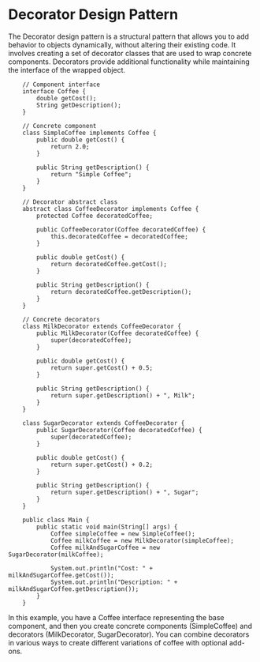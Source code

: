 # Decorator Design Pattern
The Decorator design pattern is a structural pattern that allows you to add behavior to objects dynamically, without altering their existing code. 
It involves creating a set of decorator classes that are used to wrap concrete components. Decorators provide additional functionality while 
maintaining the interface of the wrapped object.

```
    // Component interface
    interface Coffee {
        double getCost();
        String getDescription();
    }
    
    // Concrete component
    class SimpleCoffee implements Coffee {
        public double getCost() {
            return 2.0;
        }
    
        public String getDescription() {
            return "Simple Coffee";
        }
    }
    
    // Decorator abstract class
    abstract class CoffeeDecorator implements Coffee {
        protected Coffee decoratedCoffee;
    
        public CoffeeDecorator(Coffee decoratedCoffee) {
            this.decoratedCoffee = decoratedCoffee;
        }
    
        public double getCost() {
            return decoratedCoffee.getCost();
        }
    
        public String getDescription() {
            return decoratedCoffee.getDescription();
        }
    }
    
    // Concrete decorators
    class MilkDecorator extends CoffeeDecorator {
        public MilkDecorator(Coffee decoratedCoffee) {
            super(decoratedCoffee);
        }
    
        public double getCost() {
            return super.getCost() + 0.5;
        }
    
        public String getDescription() {
            return super.getDescription() + ", Milk";
        }
    }
    
    class SugarDecorator extends CoffeeDecorator {
        public SugarDecorator(Coffee decoratedCoffee) {
            super(decoratedCoffee);
        }
    
        public double getCost() {
            return super.getCost() + 0.2;
        }
    
        public String getDescription() {
            return super.getDescription() + ", Sugar";
        }
    }
    
    public class Main {
        public static void main(String[] args) {
            Coffee simpleCoffee = new SimpleCoffee();
            Coffee milkCoffee = new MilkDecorator(simpleCoffee);
            Coffee milkAndSugarCoffee = new SugarDecorator(milkCoffee);
    
            System.out.println("Cost: " + milkAndSugarCoffee.getCost());
            System.out.println("Description: " + milkAndSugarCoffee.getDescription());
        }
    }
````

In this example, you have a Coffee interface representing the base component, and then you create concrete components (SimpleCoffee) and 
decorators (MilkDecorator, SugarDecorator). You can combine decorators in various ways to create different variations of coffee with optional add-ons.
